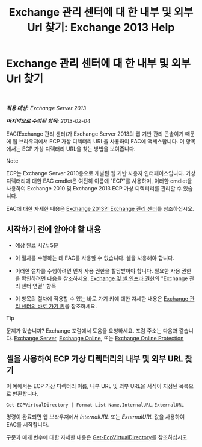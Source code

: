 ﻿---
title: 'Exchange 관리 센터에 대 한 내부 및 외부 Url 찾기: Exchange 2013 Help'
TOCTitle: Exchange 관리 센터에 대 한 내부 및 외부 Url 찾기
ms:assetid: 3ddb30ff-a405-4b9d-8d77-2d7a3a5ab8fa
ms:mtpsurl: https://technet.microsoft.com/ko-kr/library/JJ680108(v=EXCHG.150)
ms:contentKeyID: 50482924
ms.date: 05/22/2018
mtps_version: v=EXCHG.150
ms.translationtype: MT
---

# Exchange 관리 센터에 대 한 내부 및 외부 Url 찾기

 

_**적용 대상:** Exchange Server 2013_

_**마지막으로 수정된 항목:** 2013-02-04_

EAC(Exchange 관리 센터)가 Exchange Server 2013의 웹 기반 관리 콘솔이기 때문에 웹 브라우저에서 ECP 가상 디렉터리 URL을 사용하여 EAC에 액세스합니다. 이 항목에서는 ECP 가상 디렉터리 URL을 찾는 방법을 보여줍니다.


> [!NOTE]
> ECP는 Exchange Server 2010용으로 개발된 웹 기반 사용자 인터페이스입니다. 가상 디렉터리에 대한 EAC cmdlet은 여전히 이름에 "ECP"를 사용하며, 이러한 cmdlet을 사용하여 Exchange 2010 및 Exchange 2013 ECP 가상 디렉터리를 관리할 수 있습니다.



EAC에 대한 자세한 내용은 [Exchange 2013의 Exchange 관리 센터](exchange-admin-center-in-exchange-2013-exchange-2013-help.md)를 참조하십시오.

## 시작하기 전에 알아야 할 내용

  - 예상 완료 시간: 5분

  - 이 절차를 수행하는 데 EAC를 사용할 수 없습니다. 셸을 사용해야 합니다.

  - 이러한 절차를 수행하려면 먼저 사용 권한을 할당받아야 합니다. 필요한 사용 권한을 확인하려면 다음을 참조하세요. [Exchange 및 셸 인프라 권한](exchange-and-shell-infrastructure-permissions-exchange-2013-help.md)의 "Exchange 관리 센터 연결" 항목

  - 이 항목의 절차에 적용할 수 있는 바로 가기 키에 대한 자세한 내용은 [Exchange 관리 센터의 바로 가기 키](keyboard-shortcuts-in-the-exchange-admin-center-exchange-online-protection-help.md)을 참조하세요.


> [!TIP]
> 문제가 있습니까? Exchange 포럼에서 도움을 요청하세요. 포럼 주소는 다음과 같습니다. <A href="https://go.microsoft.com/fwlink/p/?linkid=60612">Exchange Server</A>, <A href="https://go.microsoft.com/fwlink/p/?linkid=267542">Exchange Online</A>, 또는 <A href="https://go.microsoft.com/fwlink/p/?linkid=285351">Exchange Online Protection</A>



## 셸을 사용하여 ECP 가상 디렉터리의 내부 및 외부 URL 찾기

이 예에서는 ECP 가상 디렉터리 이름, 내부 URL 및 외부 URL을 서식이 지정된 목록으로 반환합니다.

    Get-ECPVirtualDirectory | Format-List Name,InternalURL,ExternalURL

명령이 완료되면 웹 브라우저에서 *InternalURL* 또는 *ExternalURL* 값을 사용하여 EAC를 시작합니다.

구문과 매개 변수에 대한 자세한 내용은 [Get-EcpVirtualDirectory](https://technet.microsoft.com/ko-kr/library/dd351058\(v=exchg.150\))를 참조하십시오.

